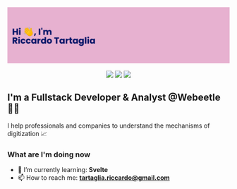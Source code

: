 <div align="center">  
  <a href='https://github.com/riktar'><img src='https://github.com/riktar/riktar/blob/master/banner.png' /></a>


[![](https://img.shields.io/badge/-Twitter-informational?style=for-the-badge&logo=twitter&logoColor=white&color=00aced)](https://twitter.com/riktarweb)
[![](https://img.shields.io/badge/-Instagram-informational?style=for-the-badge&logo=instagram&logoColor=white&color=C13584)](https://instagram.com/ricctar)
[![](https://img.shields.io/badge/-Linkedin-informational?style=for-the-badge&logo=linkedin&logoColor=white&color=2867B2)](https://linkedin.com/in/riccardo-tartaglia)

</div>

## I'm a Fullstack Developer & Analyst @Webeetle  👨‍💻 
I help professionals and companies to understand the mechanisms of digitization 📈

### What are I'm doing now
- 🌱 I’m currently learning: **Svelte**
- 📫 How to reach me: **tartaglia.riccardo@gmail.com**
